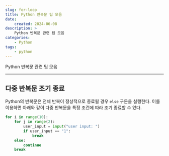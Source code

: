 ```yaml
---
slug: for-loop
title: Python 반복문 팁 모음
date:
    created: 2024-06-08
description: >
    Python 반복문 관련 팁 모음
categories:
    - Python
tags:
    - python
---
```


Python 반복문 관련 팁 모음  

<!-- more -->

---

## 다중 반복문 조기 종료

Python의 반복문은 전체 반복이 정상적으로 종료될 경우 `else` 구문을 실행한다. 이를 이용하면 아래와 같이 다중 반복문을 특정 조건에 따라 조기 종료할 수 있다.  

```python
for i in range(10):
    for j in range(2):
        user_input = input("user input: ")
        if user_input == "1":
            break
    else:
        continue
    break
```